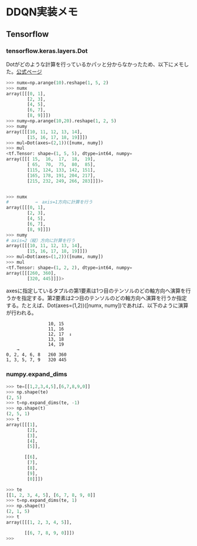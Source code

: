 # DDQN実装メモ

## Tensorflow

### tensorflow.keras.layers.Dot

Dotがどのような計算を行っているかパッと分からなかったため、以下にメモした。[公式ページ](https://www.tensorflow.org/api_docs/python/tf/keras/layers/Dot)

```python
>>> numx=np.arange(10).reshape(1, 5, 2)
>>> numx
array([[[0, 1],
        [2, 3],
        [4, 5],
        [6, 7],
        [8, 9]]])
>>> numy=np.arange(10,20).reshape(1, 2, 5)
>>> numy
array([[[10, 11, 12, 13, 14],
        [15, 16, 17, 18, 19]]])
>>> mul=Dot(axes=(2,1))([numx, numy])
>>> mul
<tf.Tensor: shape=(1, 5, 5), dtype=int64, numpy=
array([[[ 15,  16,  17,  18,  19],
        [ 65,  70,  75,  80,  85],
        [115, 124, 133, 142, 151],
        [165, 178, 191, 204, 217],
        [215, 232, 249, 266, 283]]])>


>>> numx
#          →　axis=1方向に計算を行う
array([[[0, 1],
        [2, 3],
        [4, 5],
        [6, 7],
        [8, 9]]])
>>> numy
# axis=2（縦）方向に計算を行う
array([[[10, 11, 12, 13, 14],
        [15, 16, 17, 18, 19]]])
>>> mul=Dot(axes=(1,2))([numx, numy])
>>> mul
<tf.Tensor: shape=(1, 2, 2), dtype=int64, numpy=
array([[[260, 360],
        [320, 445]]])>
```
axesに指定しているタプルの第1要素は1つ目のテンソルのどの軸方向へ演算を行うかを指定する。第2要素は2つ目のテンソルのどの軸方向へ演算を行うか指定する。たとえば、Dot(axes=(1,2))([numx, numy])であれば、以下のように演算が行われる。

                    10, 15
                    11, 16
                    12, 17  ↓
                    13, 18
                    14, 19
        →
    0, 2, 4, 6, 8   260 360
    1, 3, 5, 7, 9   320 445

### numpy.expand_dims

```python
>>> te=[[1,2,3,4,5],[6,7,8,9,0]]
>>> np.shape(te)
(2, 5)
>>> t=np.expand_dims(te, -1)
>>> np.shape(t)
(2, 5, 1)
>>> t
array([[[1],
        [2],
        [3],
        [4],
        [5]],

       [[6],
        [7],
        [8],
        [9],
        [0]]])

>>> te
[[1, 2, 3, 4, 5], [6, 7, 8, 9, 0]]
>>> t=np.expand_dims(te, 1)
>>> np.shape(t)
(2, 1, 5)
>>> t
array([[[1, 2, 3, 4, 5]],

       [[6, 7, 8, 9, 0]]])
>>>
```